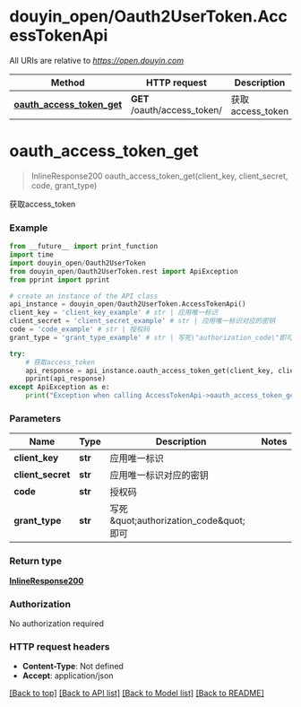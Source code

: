 # douyin_open/Oauth2UserToken.AccessTokenApi

All URIs are relative to *https://open.douyin.com*

Method | HTTP request | Description
------------- | ------------- | -------------
[**oauth_access_token_get**](AccessTokenApi.md#oauth_access_token_get) | **GET** /oauth/access_token/ | 获取access_token

# **oauth_access_token_get**
> InlineResponse200 oauth_access_token_get(client_key, client_secret, code, grant_type)

获取access_token

### Example
```python
from __future__ import print_function
import time
import douyin_open/Oauth2UserToken
from douyin_open/Oauth2UserToken.rest import ApiException
from pprint import pprint

# create an instance of the API class
api_instance = douyin_open/Oauth2UserToken.AccessTokenApi()
client_key = 'client_key_example' # str | 应用唯一标识
client_secret = 'client_secret_example' # str | 应用唯一标识对应的密钥
code = 'code_example' # str | 授权码
grant_type = 'grant_type_example' # str | 写死\"authorization_code\"即可

try:
    # 获取access_token
    api_response = api_instance.oauth_access_token_get(client_key, client_secret, code, grant_type)
    pprint(api_response)
except ApiException as e:
    print("Exception when calling AccessTokenApi->oauth_access_token_get: %s\n" % e)
```

### Parameters

Name | Type | Description  | Notes
------------- | ------------- | ------------- | -------------
 **client_key** | **str**| 应用唯一标识 | 
 **client_secret** | **str**| 应用唯一标识对应的密钥 | 
 **code** | **str**| 授权码 | 
 **grant_type** | **str**| 写死\&quot;authorization_code\&quot;即可 | 

### Return type

[**InlineResponse200**](InlineResponse200.md)

### Authorization

No authorization required

### HTTP request headers

 - **Content-Type**: Not defined
 - **Accept**: application/json

[[Back to top]](#) [[Back to API list]](../README.md#documentation-for-api-endpoints) [[Back to Model list]](../README.md#documentation-for-models) [[Back to README]](../README.md)

